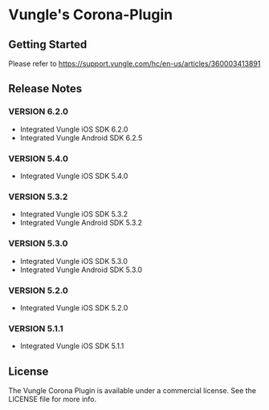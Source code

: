 # Vungle's Corona-Plugin

## Getting Started
Please refer to https://support.vungle.com/hc/en-us/articles/360003413891

## Release Notes
### VERSION 6.2.0
* Integrated Vungle iOS SDK 6.2.0
* Integrated Vungle Android SDK 6.2.5

### VERSION 5.4.0
* Integrated Vungle iOS SDK 5.4.0

### VERSION 5.3.2
* Integrated Vungle iOS SDK 5.3.2
* Integrated Vungle Android SDK 5.3.2

### VERSION 5.3.0
* Integrated Vungle iOS SDK 5.3.0
* Integrated Vungle Android SDK 5.3.0

### VERSION 5.2.0
* Integrated Vungle iOS SDK 5.2.0

### VERSION 5.1.1
* Integrated Vungle iOS SDK 5.1.1

## License
The Vungle Corona Plugin is available under a commercial license. See the LICENSE file for more info.
